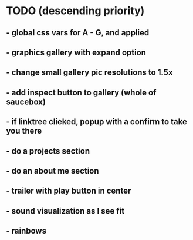 # TODO (descending priority)

## - global css vars for A - G, and applied

## - graphics gallery with expand option

## -  change small gallery pic resolutions to 1.5x

## - add inspect button to gallery (whole of saucebox)

## - if linktree clieked, popup with a confirm to take you there

## - do a projects section

## - do an about me section

## - trailer with play button in center

## - sound visualization as I see fit

## - rainbows
